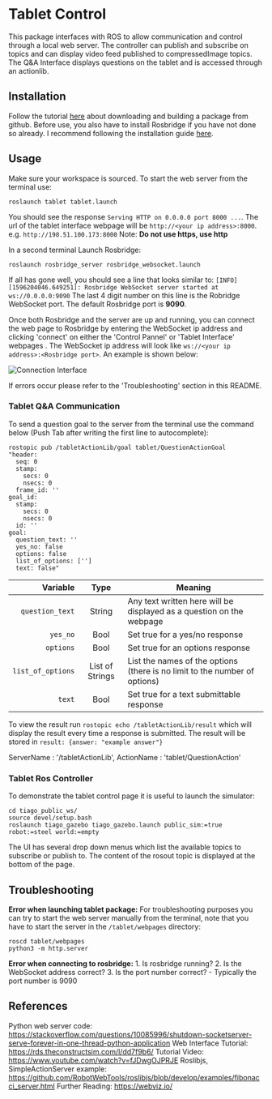 # Tablet Control

This package interfaces with ROS to allow communication and control through a local web server. The controller can publish and subscribe on topics and can display video feed published to compressedImage topics. The Q&A Interface displays questions on the tablet and is accessed through an actionlib.


## Installation

Follow the tutorial [here](https://industrial-training-master.readthedocs.io/en/melodic/_source/session1/Installing-Existing-Packages.html#download-and-build-a-package-from-source) about downloading and building a package from github.
Before use, you also have to install Rosbridge if you have not done so already. I recommend following the installation guide [here](http://wiki.ros.org/rosbridge_suite). 

## Usage
Make sure your workspace is sourced. To start the web server from the terminal use:
```
roslaunch tablet tablet.launch
```


You should see the response `Serving HTTP on 0.0.0.0 port 8000 ...`. The url of the tablet interface webpage will be `http://<your ip address>:8000`. e.g. `http://198.51.100.173:8000`
Note: **Do not use https, use http**

In a second terminal Launch Rosbridge:
```
roslaunch rosbridge_server rosbridge_websocket.launch
```
If all has gone well, you should see a line that looks similar to:
`[INFO] [1596204046.649251]: Rosbridge WebSocket server started at ws://0.0.0.0:9090`
The last 4 digit number on this line is the Robridge WebSocket port. The default Rosbridge port is **9090**.

Once both Rosbridge and the server are up and running, you can connect the web page to Rosbridge by entering the WebSocket ip address and clicking 'connect' on either the 'Control Pannel' or 'Tablet Interface' webpages . The WebSocket ip address will look like `ws://<your ip address>:<Rosbridge port>`. An example is shown below:

![Connection Interface](https://github.com/TGroom/tablet_interface/blob/master/Header_Bar.png)

If errors occur please refer to the 'Troubleshooting' section in this README.


### Tablet Q&A Communication
To send a question goal to the server from the terminal use the command below (Push Tab after writing the first line to autocomplete):
```plaintext
rostopic pub /tabletActionLib/goal tablet/QuestionActionGoal
"header:
  seq: 0
  stamp:
    secs: 0
    nsecs: 0
  frame_id: ''
goal_id:
  stamp:
    secs: 0
    nsecs: 0
  id: ''
goal:
  question_text: ''
  yes_no: false
  options: false
  list_of_options: ['']
  text: false"
```

Variable | Type | Meaning
---:|:---:|---
`question_text` | String | Any text written here will be displayed as a question on the webpage
`yes_no` | Bool | Set true for a yes/no response
`options` | Bool | Set true for an options response
`list_of_options` | List of Strings | List the names of the options (there is no limit to the number of options)
`text`	 | Bool | Set true for a text submittable response

To view the result run `rostopic echo /tabletActionLib/result` which will display the result every time a response is submitted. The result will be stored in `result: {answer: "example answer"}`

ServerName : '/tabletActionLib',
ActionName : 'tablet/QuestionAction'

### Tablet Ros Controller

To demonstrate the tablet control page it is useful to launch the simulator:
```
cd tiago_public_ws/
source devel/setup.bash
roslaunch tiago_gazebo tiago_gazebo.launch public_sim:=true robot:=steel world:=empty
```
The UI has several drop down menus which list the available topics to subscribe or publish to. The content of the rosout topic is displayed at the bottom of the page.

## Troubleshooting

**Error when launching tablet package:**
For troubleshooting purposes you can try to start the web server manually from the terminal, note that you have to start the server in the `/tablet/webpages` directory:
```
roscd tablet/webpages
python3 -m http.server
```

**Error when connecting to rosbridge:**
1\. Is rosbridge running?
2\. Is the WebSocket address correct? 
3\. Is the port number correct? - Typically the port number is 9090
## References
Python web server code: https://stackoverflow.com/questions/10085996/shutdown-socketserver-serve-forever-in-one-thread-python-application
Web Interface Tutorial: https://rds.theconstructsim.com/l/dd7f9b6/
Tutorial Video: https://www.youtube.com/watch?v=fJDwgOJPRJE
Roslibjs, SimpleActionServer example: https://github.com/RobotWebTools/roslibjs/blob/develop/examples/fibonacci_server.html
Further Reading: https://webviz.io/







